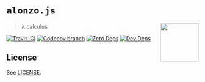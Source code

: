 # `alonzo.js`

<img src="https://upload.wikimedia.org/wikipedia/en/a/a6/Alonzo_Church.jpg" align="right" height="100" />

> λ calculus

[![Travis-CI](https://api.travis-ci.org/ostera/alonzo.js.svg)](https://travis-ci.org/ostera/alonzo.js)
[![Codecov branch](https://codecov.io/gh/ostera/alonzo.js/master.svg)](https://codecov.io/gh/ostera/alonzo.js)
[![Zero Deps](https://david-dm.org/ostera/alonzo.js.svg)](https://david-dm.org/ostera/alonzo.js)
[![Dev Deps](https://david-dm.org/ostera/alonzo.js/dev-status.svg)](https://david-dm.org/ostera/alonzo.js#info=devDependencies)

## License

See [LICENSE](https://github.com/ostera/alonzo.js/blob/master/LICENSE).
